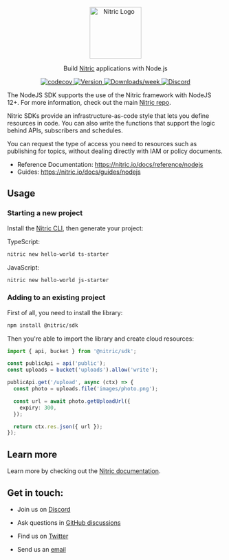 <p align="center">
  <a href="https://nitric.io">
    <img src="assets/nitric-logo.svg" width="120" alt="Nitric Logo"/>
  </a>
</p>

<p align="center">
  Build <a href="https://nitric.io">Nitric</a> applications with Node.js
</p>

<p align="center">
  <a href="https://codecov.io/gh/nitrictech/node-sdk">
    <img alt="codecov" src="https://img.shields.io/codecov/c/github/nitrictech/node-sdk?style=for-the-badge">
  </a>
  <a href="https://npmjs.org/package/@nitric/sdk">
    <img alt="Version" src="https://img.shields.io/npm/v/@nitric/sdk.svg?style=for-the-badge">
  </a>
  <a href="https://npmjs.org/package/@nitric/sdk">
    <img alt="Downloads/week" src="https://img.shields.io/npm/dw/@nitric/sdk.svg?style=for-the-badge">
  </a>
  <a href="https://discord.gg/Webemece5C"><img alt="Discord" src="https://img.shields.io/discord/955259353043173427?label=discord&style=for-the-badge"></a>
</p>

The NodeJS SDK supports the use of the Nitric framework with NodeJS 12+. For more information, check out the main [Nitric repo](https://github.com/nitrictech/nitric).

Nitric SDKs provide an infrastructure-as-code style that lets you define resources in code. You can also write the functions that support the logic behind APIs, subscribers and schedules.

You can request the type of access you need to resources such as publishing for topics, without dealing directly with IAM or policy documents.

- Reference Documentation: https://nitric.io/docs/reference/nodejs
- Guides: https://nitric.io/docs/guides/nodejs

## Usage

### Starting a new project

Install the [Nitric CLI](https://nitric.io/docs/getting-started/installation), then generate your project:

TypeScript:

```bash
nitric new hello-world ts-starter
```

JavaScript:

```bash
nitric new hello-world js-starter
```

### Adding to an existing project

First of all, you need to install the library:

```bash
npm install @nitric/sdk
```

Then you're able to import the library and create cloud resources:

```typescript
import { api, bucket } from '@nitric/sdk';

const publicApi = api('public');
const uploads = bucket('uploads').allow('write');

publicApi.get('/upload', async (ctx) => {
  const photo = uploads.file('images/photo.png');

  const url = await photo.getUploadUrl({
    expiry: 300,
  });

  return ctx.res.json({ url });
});
```

## Learn more

Learn more by checking out the [Nitric documentation](https://nitric.io/docs).

## Get in touch:

- Join us on [Discord](https://nitric.io/chat)

- Ask questions in [GitHub discussions](https://github.com/nitrictech/nitric/discussions)

- Find us on [Twitter](https://twitter.com/nitric_io)

- Send us an [email](mailto:maintainers@nitric.io)
